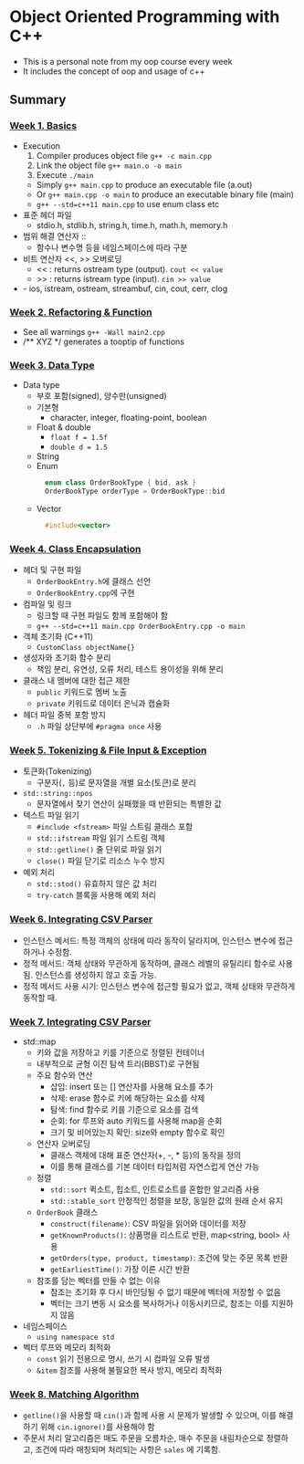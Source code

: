 # Object Oriented Programming with C++
- This is a personal note from my oop course every week
- It includes the concept of oop and usage of c++

## Summary
### [Week 1. Basics](w1/note.md)
- Execution
  1. Compiler produces object file `g++ -c main.cpp`
  2. Link the object file `g++ main.o -o main` 
  3. Execute `./main`
  - Simply `g++ main.cpp` to produce an executable file (a.out)
  - Or `g++ main.cpp -o main` to produce an executable binary file (main)
  - `g++ --std=c++11 main.cpp` to use enum class etc
- 표준 헤더 파일
  - stdio.h, stdlib.h, string.h, time.h, math.h, memory.h
- 범위 해결 연산자 ::
  - 함수나 변수명 등을 네임스페이스에 따라 구분
- 비트 연산자 <<, >> 오버로딩
  - << : returns ostream type (output). `cout << value`
  - \>> : returns istream type (input). `cin >> value`
- <iostream>
  - ios, istream, ostream, streambuf, cin, cout, cerr, clog

### [Week 2. Refactoring & Function](w2/note.md)
- See all warnings `g++ -Wall main2.cpp`
- /** XYZ */ generates a tooptip of functions

### [Week 3. Data Type](w3/note.md)
- Data type
  - 부호 포함(signed), 양수만(unsigned)
  - 기본형
    - character, integer, floating-point, boolean
  - Float & double
    - `float f = 1.5f`
    - `double d = 1.5`
  - String
  - Enum
    ```cpp
      enum class OrderBookType { bid, ask }
      OrderBookType orderType = OrderBookType::bid
    ```
  - Vector
    ```cpp
      #include<vector>
    ```

### [Week 4. Class Encapsulation](w4/note.md)
- 헤더 및 구현 파일
  - `OrderBookEntry.h`에 클래스 선언
  - `OrderBookEntry.cpp`에 구현
- 컴파일 및 링크
  - 링크할 때 구현 파일도 함께 포함해야 함
  - `g++ --std=c++11 main.cpp OrderBookEntry.cpp -o main`
- 객체 초기화 (C++11)
  - `CustomClass objectName{}`
- 생성자와 초기화 함수 분리
  - 책임 분리, 유연성, 오류 처리, 테스트 용이성을 위해 분리
- 클래스 내 멤버에 대한 접근 제한
  - `public` 키워드로 멤버 노출
  - `private` 키워드로 데이터 은닉과 캡슐화
- 헤더 파일 중복 포함 방지
  - `.h` 파일 상단부에 `#pragma once` 사용

### [Week 5. Tokenizing & File Input & Exception](w5/note.md)
- 토큰화(Tokenizing)
  - 구분자(`,` 등)로 문자열을 개별 요소(토큰)로 분리
- `std::string::npos`
  - 문자열에서 찾기 연산이 실패했을 때 반환되는 특별한 값
- 텍스트 파일 읽기
  - `#include <fstream>` 파일 스트림 클래스 포함
  - `std::ifstream` 파일 읽기 스트림 객체
  - `std::getline()` 줄 단위로 파일 읽기
  - `close()` 파일 닫기로 리소스 누수 방지
- 예외 처리
  - `std::stod()` 유효하지 않은 값 처리
  - `try-catch` 블록을 사용해 예외 처리

### [Week 6. Integrating CSV Parser](w6/note.md)
- 인스턴스 메서드: 특정 객체의 상태에 따라 동작이 달라지며, 인스턴스 변수에 접근하거나 수정함.
- 정적 메서드: 객체 상태와 무관하게 동작하며, 클래스 레벨의 유틸리티 함수로 사용됨. 인스턴스를 생성하지 않고 호출 가능.
- 정적 메서드 사용 시기: 인스턴스 변수에 접근할 필요가 없고, 객체 상태와 무관하게 동작할 때.

### [Week 7. Integrating CSV Parser](w7/note.md)
- std::map 
  - 키와 값을 저장하고 키를 기준으로 정렬된 컨테이너
  - 내부적으로 균형 이진 탐색 트리(BBST)로 구현됨
  - 주요 함수와 연산
    - 삽입: insert 또는 [] 연산자를 사용해 요소를 추가
    - 삭제: erase 함수로 키에 해당하는 요소를 삭제
    - 탐색: find 함수로 키를 기준으로 요소를 검색
    - 순회: for 루프와 auto 키워드를 사용해 map을 순회
    - 크기 및 비어있는지 확인: size와 empty 함수로 확인
  - 연산자 오버로딩
    - 클래스 객체에 대해 표준 연산자(+, -, * 등)의 동작을 정의
    - 이를 통해 클래스를 기본 데이터 타입처럼 자연스럽게 연산 가능
  - 정렬
    - `std::sort` 퀵소트, 힙소트, 인트로소트를 혼합한 알고리즘 사용
    - `std::stable_sort` 안정적인 정렬을 보장, 동일한 값의 원래 순서 유지
  - `OrderBook` 클래스
    - `construct(filename)`: CSV 파일을 읽어와 데이터를 저장
    - `getKnownProducts()`: 상품명을 리스트로 반환, map<string, bool> 사용
    - `getOrders(type, product, timestamp)`: 조건에 맞는 주문 목록 반환
    - `getEarliestTime()`: 가장 이른 시간 반환
  - 참조를 담는 벡터를 만들 수 없는 이유
    - 참조는 초기화 후 다시 바인딩될 수 없기 때문에 벡터에 저장할 수 없음
    - 벡터는 크기 변동 시 요소를 복사하거나 이동시키므로, 참조는 이를 지원하지 않음
- 네임스페이스
  - `using namespace std`
- 벡터 루프와 메모리 최적화
  - `const` 읽기 전용으로 명시, 쓰기 시 컴파일 오류 발생
  - `&item` 참조를 사용해 불필요한 복사 방지, 메모리 최적화


### [Week 8. Matching Algorithm](w8/note.md)
- `getline()`을 사용할 때 `cin()`과 함께 사용 시 문제가 발생할 수 있으며, 이를 해결하기 위해 `cin.ignore()`를 사용해야 함
- 주문서 처리 알고리즘은 매도 주문을 오름차순, 매수 주문을 내림차순으로 정렬하고, 조건에 따라 매칭되며 처리되는 사항은 `sales` 에 기록함.